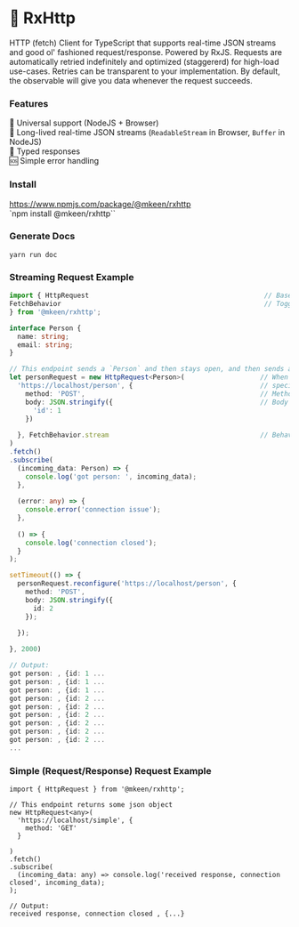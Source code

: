 # 👋 RxHttp
HTTP (fetch) Client for TypeScript that supports real-time JSON streams and good ol' fashioned request/response. Powered by RxJS. Requests are automatically retried indefinitely and optimized (staggererd) for high-load use-cases. Retries can be transparent to your implementation. By default, the observable will give you data whenever the request succeeds.

### Features
📀 Universal support (NodeJS + Browser)  
🌊 Long-lived real-time JSON streams (`ReadableStream` in Browser, `Buffer` in NodeJS)  
💪 Typed responses  
🆘 Simple error handling

### Install
https://www.npmjs.com/package/@mkeen/rxhttp  
`npm install @mkeen/rxhttp``

### Generate Docs
`yarn run doc`  

### Streaming Request Example

```typescript
import { HttpRequest                                            // Base class you'll interact with
FetchBehavior                                                   // Toggle simple (req/response) vs stream
} from '@mkeen/rxhttp';               

interface Person {
  name: string;
  email: string;
}

// This endpoint sends a `Person` and then stays open, and then sends a new `Person` every second.
let personRequest = new HttpRequest<Person>(                   // When you initialize the class, you can
  'https://localhost/person', {                                // specify a type for replies and stream frames
    method: 'POST',                                            // Method Default: 'GET'
    body: JSON.stringify({                                     // Body Default: `undefined`, not required
      'id': 1
    })
    
  }, FetchBehavior.stream                                      // Behavior Default: simple
)
.fetch()
.subscribe(
  (incoming_data: Person) => {
    console.log('got person: ', incoming_data);
  },
  
  (error: any) => {
    console.error('connection issue');
  },
  
  () => {
    console.log('connection closed');
  }
);

setTimeout(() => {
  personRequest.reconfigure('https://localhost/person', {
    method: 'POST',
    body: JSON.stringify({
      id: 2
    });
  
  });

}, 2000)

// Output:
got person: , {id: 1 ...
got person: , {id: 1 ...
got person: , {id: 1 ...
got person: , {id: 2 ...
got person: , {id: 2 ...
got person: , {id: 2 ...
got person: , {id: 2 ...
got person: , {id: 2 ...
got person: , {id: 2 ...
...
```
  
### Simple (Request/Response) Request Example
```
import { HttpRequest } from '@mkeen/rxhttp';

// This endpoint returns some json object
new HttpRequest<any>(
  'https://localhost/simple', {
    method: 'GET'
  }
  
)
.fetch()
.subscribe(
  (incoming_data: any) => console.log('received response, connection closed', incoming_data);
);

// Output:
received response, connection closed , {...}
```
